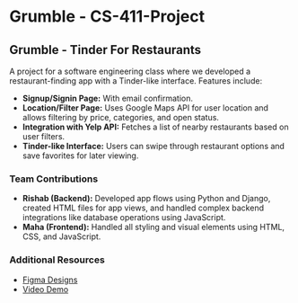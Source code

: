 # Grumble - CS-411-Project
## Grumble - Tinder For Restaurants

A project for a software engineering class where we developed a restaurant-finding app with a Tinder-like interface. Features include:

- **Signup/Signin Page:** With email confirmation.
- **Location/Filter Page:** Uses Google Maps API for user location and allows filtering by price, categories, and open status.
- **Integration with Yelp API:** Fetches a list of nearby restaurants based on user filters.
- **Tinder-like Interface:** Users can swipe through restaurant options and save favorites for later viewing.

### Team Contributions
- **Rishab (Backend):** Developed app flows using Python and Django, created HTML files for app views, and handled complex backend integrations like database operations using JavaScript.
- **Maha (Frontend):** Handled all styling and visual elements using HTML, CSS, and JavaScript.

### Additional Resources
- [Figma Designs](https://www.figma.com/file/VFstbsn3jOgQGPV8W6FaxE/Tinder-For-Restaurants-Designs?type=design&node-id=0%3A1&mode=design&t=979Iozw6pn24Edsg-1)
- [Video Demo](https://youtu.be/ORMpJoQhjf8)
